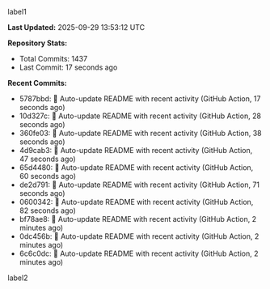 
label1 
<!-- ACTIVITY_START -->
**Last Updated:** 2025-09-29 13:53:12 UTC

**Repository Stats:**
- Total Commits: 1437
- Last Commit: 17 seconds ago

**Recent Commits:**
- 5787bbd: 🤖 Auto-update README with recent activity (GitHub Action, 17 seconds ago)
- 10d327c: 🤖 Auto-update README with recent activity (GitHub Action, 28 seconds ago)
- 360fe03: 🤖 Auto-update README with recent activity (GitHub Action, 38 seconds ago)
- 4d9cab3: 🤖 Auto-update README with recent activity (GitHub Action, 47 seconds ago)
- 65d4480: 🤖 Auto-update README with recent activity (GitHub Action, 60 seconds ago)
- de2d791: 🤖 Auto-update README with recent activity (GitHub Action, 71 seconds ago)
- 0600342: 🤖 Auto-update README with recent activity (GitHub Action, 82 seconds ago)
- bf78ae8: 🤖 Auto-update README with recent activity (GitHub Action, 2 minutes ago)
- 0dc456b: 🤖 Auto-update README with recent activity (GitHub Action, 2 minutes ago)
- 6c6c0dc: 🤖 Auto-update README with recent activity (GitHub Action, 2 minutes ago)
<!-- ACTIVITY_END -->

label2
